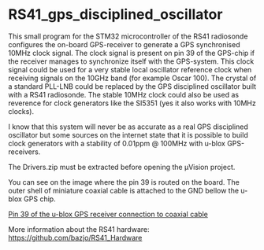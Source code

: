 # RS41_gps_disciplined_oscillator

This small program for the STM32 microcontroller of the RS41 radiosonde configures the on-board GPS-receiver to generate a GPS synchronised 10MHz clock signal. The clock signal is present on pin 39 of the GPS-chip if the receiver manages to synchronize itself with the GPS-system. This clock signal could be used for a very stable local oscillator reference clock when receiving signals on the 10GHz band (for example Oscar 100). The crystal of a standard PLL-LNB could be replaced by the GPS disciplined oscillator built with a RS41 radiosonde. The stable 10MHz clock could also be used as reverence for clock generators like the SI5351 (yes it also works with 10MHz clocks).

I know that this system will never be as accurate as a real GPS disciplined oscillator but some sources on the internet state that it is possible to build clock generators with a stability of 0.01ppm @ 100MHz with u-blox GPS-receivers.

The Drivers.zip must be extracted before opening the µVision project.

You can see on the image where the pin 39 is routed on the board. The outer shell of miniature coaxial cable is attached to the GND bellow the u-blox GPS chip.

[Pin 39 of the u-blox GPS receiver connection to coaxial cable](CLK_output.png)

More information about the RS41 hardware: https://github.com/bazjo/RS41_Hardware

